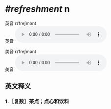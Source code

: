 # ***\#refreshment*** n
英音 rɪˈfreʃmənt  
英音
<audio src="./media/refreshment1_AAC.aac" controls="controls"></audio>

美音 rɪˈfreʃmənt  
美音
<audio src="./media/refreshment2_AAC.aac" controls="controls"></audio>



  

英文释义
---
### 1.**［复数］茶点；点心和饮料**  


